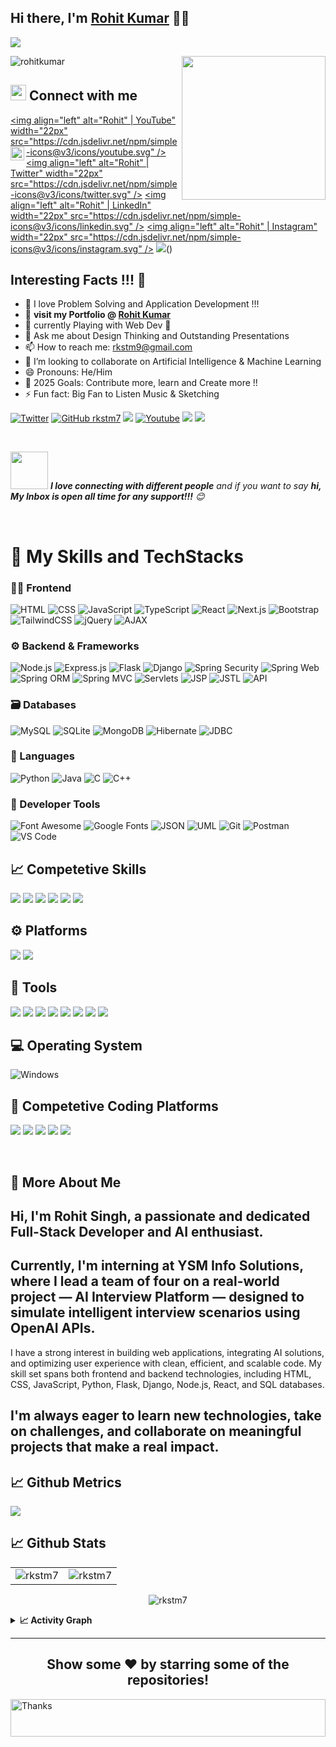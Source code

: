 ## Hi there, I'm [Rohit Kumar](https://portfolio-rohit-sigma.vercel.app/) 👋👋

![](https://readme-typing-svg.herokuapp.com?font=Montserrat&color=0f403d&lines=I'm+an+Engineering+Student;I'm+a+Software+Developer;I'm+a+Design+Thinker;I+create+outstanding+presentations;I'm+interested+to+develop+new+things)

<img align='right' src="https://media.giphy.com/media/M9gbBd9nbDrOTu1Mqx/giphy.gif" width="230">

<p align="left">
  <img src="https://visitor-badge.laobi.icu/badge?page_id=rkstm7.rkstm7&label=Visitors&color=blue&style=plastic" alt="rohitkumar" />
</p>



## <img src="https://media.giphy.com/media/5WJ6SOKeNKrSzblU4R/giphy.gif" width="25"> Connect with me 

[<img align="left" alt="Rohit" | YouTube" width="22px" src="https://cdn.jsdelivr.net/npm/simple-icons@v3/icons/youtube.svg" />][youtube]
[<img align="left" alt="Rohit" width="22px" src="https://cdn4.iconfinder.com/data/icons/logos-and-brands-1/512/160_Hackerrank_logo_logos-512.png" />][hackerrank]
[<img align="left" alt="Rohit"  | Twitter" width="22px" src="https://cdn.jsdelivr.net/npm/simple-icons@v3/icons/twitter.svg" />][twitter]
[<img align="left" alt="Rohit"  | LinkedIn" width="22px" src="https://cdn.jsdelivr.net/npm/simple-icons@v3/icons/linkedin.svg" />][linkedin]
[<img align="left" alt="Rohit"  | Instagram" width="22px" src="https://cdn.jsdelivr.net/npm/simple-icons@v3/icons/instagram.svg" />][instagram]
[![](https://img.shields.io/badge/9113134541-25D366?style=social&logo=whatsapp&logoColor=green)](https://wa.me/919113134541)()

## Interesting Facts !!! 🤔

- 🔭 I love Problem Solving and Application Development !!!
- 🚀 **visit my Portfolio @ [Rohit Kumar](https://portfolio-rohit-sigma.vercel.app/)**
- 🌱 currently Playing with Web Dev 🤣
- 💬 Ask me about Design Thinking and Outstanding Presentations 
- 📫 How to reach me: [rkstm9@gmail.com](mailto:rkstm9@gmail.com)
- 🤔 I’m looking to collaborate on Artificial Intelligence & Machine Learning
- 😄 Pronouns: He/Him
- 🥅 2025 Goals: Contribute more, learn and Create more !!
- ⚡ Fun fact: Big Fan to Listen Music & Sketching

[![Twitter](https://img.shields.io/twitter/follow/raajputrksingh?label=Follow&style=social)](https://x.com/raajputrksingh)
[![GitHub rkstm7](https://img.shields.io/github/followers/rkstm7?label=follow&style=social)](https://github.com/rkstm7)
[![](https://img.shields.io/badge/LinkedIn-0077B5?style=social&logo=linkedin&label=Connect)](https://www.linkedin.com/in/rkstm7/)
[![Youtube](https://img.shields.io/youtube/channel/subscribers/UCnrxm7cZo9ntEQbNckKrdTg?style=social&label=Subscribe)](https://www.youtube.com/@rkstm7)
[![](https://img.shields.io/badge/Instagram-E4405F?style=social&label=follow&logo=instagram)](https://www.instagram.com/_rohitsingh7)
[![](https://img.shields.io/badge/-Hackerrank-2EC866?style=social&label=visit&logo=HackerRank)](https://www.hackerrank.com/profile/rkstm9)

<br>

<img src="https://media.giphy.com/media/LnQjpWaON8nhr21vNW/giphy.gif" width="60"> <em><b>I love connecting with different people</b> and if you want to say <b>hi, My Inbox is open all time for any support!!!</b> 😊</em>

<br>

# 🚀 My Skills and TechStacks

### 🧑‍💻 Frontend
![HTML](https://img.shields.io/badge/HTML5-E34F26?style=for-the-badge&logo=html5&logoColor=white)
![CSS](https://img.shields.io/badge/CSS3-1572B6?style=for-the-badge&logo=css3&logoColor=white)
![JavaScript](https://img.shields.io/badge/JavaScript-F7DF1E?style=for-the-badge&logo=javascript&logoColor=black)
![TypeScript](https://img.shields.io/badge/TypeScript-3178C6?style=for-the-badge&logo=typescript&logoColor=white)
![React](https://img.shields.io/badge/React-61DAFB?style=for-the-badge&logo=react&logoColor=black)
![Next.js](https://img.shields.io/badge/Next.js-000000?style=for-the-badge&logo=nextdotjs&logoColor=white)
![Bootstrap](https://img.shields.io/badge/Bootstrap-7952B3?style=for-the-badge&logo=bootstrap&logoColor=white)
![TailwindCSS](https://img.shields.io/badge/TailwindCSS-06B6D4?style=for-the-badge&logo=tailwindcss&logoColor=white)
![jQuery](https://img.shields.io/badge/jQuery-0769AD?style=for-the-badge&logo=jquery&logoColor=white)
![AJAX](https://img.shields.io/badge/AJAX-6DB33F?style=for-the-badge&logo=ajax&logoColor=black)

### ⚙️ Backend & Frameworks
![Node.js](https://img.shields.io/badge/Node.js-339933?style=for-the-badge&logo=nodedotjs&logoColor=white)
![Express.js](https://img.shields.io/badge/Express.js-000000?style=for-the-badge&logo=express&logoColor=white)
![Flask](https://img.shields.io/badge/Flask-000000?style=for-the-badge&logo=flask&logoColor=white)
![Django](https://img.shields.io/badge/Django-092E20?style=for-the-badge&logo=django&logoColor=white)
![Spring Security](https://img.shields.io/badge/Spring%20Security-6DB33F?style=for-the-badge&logo=spring&logoColor=white)
![Spring Web](https://img.shields.io/badge/Spring%20Web-6DB33F?style=for-the-badge&logo=spring&logoColor=white)
![Spring ORM](https://img.shields.io/badge/Spring%20ORM-6DB33F?style=for-the-badge&logo=spring&logoColor=white)
![Spring MVC](https://img.shields.io/badge/Spring%20MVC-6DB33F?style=for-the-badge&logo=spring&logoColor=white)
![Servlets](https://img.shields.io/badge/Servlets-6DB33F?style=for-the-badge&logoColor=white)
![JSP](https://img.shields.io/badge/JSP-c43e1f?style=for-the-badge&logo=jsp&logoColor=white)
![JSTL](https://img.shields.io/badge/JSTL-25A162?style=for-the-badge&logoColor=white)
![API](https://img.shields.io/badge/API-2D9BF0?style=for-the-badge&logo=api&logoColor=white)

### 🗃️ Databases
![MySQL](https://img.shields.io/badge/MySQL-4479A1?style=for-the-badge&logo=mysql&logoColor=white)
![SQLite](https://img.shields.io/badge/SQLite-003B57?style=for-the-badge&logo=sqlite&logoColor=white)
![MongoDB](https://img.shields.io/badge/MongoDB-47A248?style=for-the-badge&logo=mongodb&logoColor=white)
![Hibernate](https://img.shields.io/badge/Hibernate-59666C?style=for-the-badge&logo=hibernate&logoColor=white)
![JDBC](https://img.shields.io/badge/JDBC-25A162?style=for-the-badge&logoColor=white)

### 🧠 Languages
![Python](https://img.shields.io/badge/Python-3776AB?style=for-the-badge&logo=python&logoColor=white)
![Java](https://img.shields.io/badge/Java-007396?style=for-the-badge&logo=java&logoColor=white)
![C](https://img.shields.io/badge/C-222222?style=for-the-badge&logo=c&logoColor=A8B9CC)
![C++](https://img.shields.io/badge/C%2B%2B-00599C?style=for-the-badge&logo=c%2B%2B&logoColor=white)

### 🧰 Developer Tools
![Font Awesome](https://img.shields.io/badge/Font%20Awesome-339AF0?style=for-the-badge&logo=fontawesome&logoColor=white)
![Google Fonts](https://img.shields.io/badge/Google%20Fonts-4285F4?style=for-the-badge&logo=googlefonts&logoColor=white)
![JSON](https://img.shields.io/badge/JSON-000000?style=for-the-badge&logo=json&logoColor=white)
![UML](https://img.shields.io/badge/UML-cc7b25?style=for-the-badge&logo=uml&logoColor=white)
![Git](https://img.shields.io/badge/Git-F05032?style=for-the-badge&logo=git&logoColor=white)
![Postman](https://img.shields.io/badge/Postman-FF6C37?style=for-the-badge&logo=postman&logoColor=white)
![VS Code](https://img.shields.io/badge/VS%20Code-007ACC?style=for-the-badge&logo=visualstudiocode&logoColor=white)



## 📈 Competetive Skills

![](https://img.shields.io/static/v1?style=for-the-badge&message=Problem+solving&color=E34F26&logo=problem+solving&logoColor=FFFFFF&label=)
![](https://img.shields.io/static/v1?style=for-the-badge&message=Data+structures&color=F7DF1E&logo=problem+solving&logoColor=FFFFFF&label=)
![](https://img.shields.io/static/v1?style=for-the-badge&message=Algorithms&color=25A162&logo=problem+solving&logoColor=FFFFFF&label=)
![](https://img.shields.io/static/v1?style=for-the-badge&message=Team+Management&color=black&logoColor=FFFFFF&label=)
![](https://img.shields.io/static/v1?style=for-the-badge&message=Leadership&color=3178C6&logoColor=FFFFFF&label=)
![](https://img.shields.io/static/v1?style=for-the-badge&message=event+Management&color=DD0031&logoColor=FFFFFF&label=)


## ⚙️ Platforms

![](https://img.shields.io/static/v1?style=for-the-badge&message=Git&color=F05032&logo=Git&logoColor=FFFFFF&label=)
![](https://img.shields.io/static/v1?style=for-the-badge&message=GitHub&color=181717&logo=GitHub&logoColor=FFFFFF&label=)

## 🔧 Tools

![](https://img.shields.io/static/v1?style=for-the-badge&message=Microsoft+Word&color=2B579A&logo=Microsoft+Word&logoColor=FFFFFF&label=)
![](https://img.shields.io/static/v1?style=for-the-badge&message=Microsoft+Excel&color=217346&logo=Microsoft+Excel&logoColor=FFFFFF&label=)
![](https://img.shields.io/static/v1?style=for-the-badge&message=PowerPoint&color=B7472A&logo=Microsoft+PowerPoint&logoColor=FFFFFF&label=)
![](https://img.shields.io/static/v1?style=for-the-badge&message=Android+Studio&color=222222&logo=Android+Studio&logoColor=3DDC84&label=)
![](https://img.shields.io/static/v1?style=for-the-badge&message=Visual+Studio+Code&color=007ACC&logo=Visual+Studio+Code&logoColor=FFFFFF&label=)
![](https://img.shields.io/static/v1?style=for-the-badge&message=Arduino&color=00979D&logo=Arduino&logoColor=FFFFFF&label=)
![](https://img.shields.io/badge/ENERGIA-c43e1f?style=for-the-badge&logo=energia&logoColor=white)
![](https://img.shields.io/static/v1?style=for-the-badge&message=Eclipse+IDE&color=2C2255&logo=Eclipse+IDE&logoColor=FFFFFF&label=)


## 💻 Operating System

![Windows](https://img.shields.io/static/v1?style=for-the-badge&message=Windows&color=0078D6&logo=Windows&logoColor=FFFFFF&label=)

## 🥅 Competetive Coding Platforms 

![](https://img.shields.io/static/v1?style=for-the-badge&message=HackerRank&color=222222&logo=HackerRank&logoColor=00EA64&label=)
![](https://img.shields.io/static/v1?style=for-the-badge&message=HackerEarth&color=2C3454&logo=HackerEarth&logoColor=FFFFFF&label=)
![](https://img.shields.io/static/v1?style=for-the-badge&message=LeetCode&color=222222&logo=LeetCode&logoColor=FFA116&label=)
![](https://img.shields.io/static/v1?style=for-the-badge&message=Skill+Rack&color=324c8c&logo=skill+Rack&logoColor=FFFFFF&label=)
![](https://img.shields.io/static/v1?style=for-the-badge&message=Coding+Ninjas&color=DD6620&logo=Coding+Ninjas&logoColor=FFFFFF&label=)

<br />

## 🤔 More About Me 

## Hi, I'm **Rohit Singh**, a passionate and dedicated Full-Stack Developer and AI enthusiast.  
## Currently, I'm interning at **YSM Info Solutions**, where I lead a team of four on a real-world project — **AI Interview Platform** — designed to simulate intelligent interview scenarios using OpenAI APIs.

 I have a strong interest in building web applications, integrating AI solutions, and optimizing user experience with clean, efficient, and scalable code. My skill set spans both frontend and backend technologies, including HTML, CSS, JavaScript, Python, Flask, Django, Node.js, React, and SQL databases.

## I'm always eager to learn new technologies, take on challenges, and collaborate on meaningful projects that make a real impact.


## 📈 Github Metrics 

![](https://github.com/rkstm7)  

## 📈 Github Stats

<table>
  <tr>
    <td><img src="https://github-readme-stats.vercel.app/api?username=rkstm7&show_icons=true&theme=tokyonight&locale=en" alt="rkstm7" /></td>
    <td><img src="https://github-readme-stats.vercel.app/api/top-langs?username=rkstm7&show_icons=true&theme=radical&locale=en&layout=compact" alt="rkstm7" /></td>
  </tr>
</table>

<div align="center">
  <p><img align="center" src="https://github-readme-streak-stats.herokuapp.com/?user=rkstm7&theme=radical&" alt="rkstm7" /></p>
</div>

<details> 
  <summary><b> 📈 Activity Graph </b></summary>
  <br/>
  <img src="https://activity-graph.herokuapp.com/graph?username=rkstm7&theme=github" alt="rkstm7's github activity graph"/>
</details>


---------------------------------------------------------------------------------------------------------------

<div align="center">

## Show some ❤️ by starring some of the repositories!

</div>

<img align='center'  height="60" alt="Thanks" width="100%" src="/assets/Thanks.svg"/> 


[website1]: https://rkstm7.github.io/portfolio-rohit/
[hackerrank]: https://www.hackerrank.com/profile/rkstm9
[website]: https://github.com/rkstm7
[twitter]: https://x.com/raajputrksingh
[youtube]: https://www.youtube.com/@rkstm7
[instagram]: https://www.instagram.com/_rohitsingh7?igsh=eGR5N3ZjYzI2a3Vq&utm_source=qr
[linkedin]: https://www.linkedin.com/in/rkstm7/
[JavaOptimisedplaylist]: https://www.youtube.com/@rkstm7/playlists

